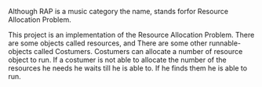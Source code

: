 Although RAP is a music category the name,
stands forfor Resource Allocation Problem.

This project is an implementation of the Resource Allocation Problem.
There are some objects called resources,
 and There are some other runnable-objects called Costumers.
Costumers can allocate a number of resource object to run.
If a costumer is not able to allocate the number of the resources he 
needs he waits till he is able to.
If he finds them he is able to run.
